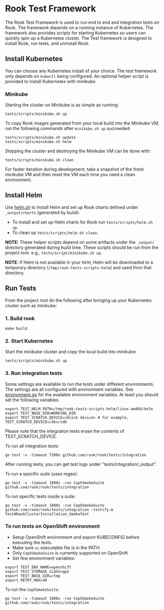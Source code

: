 # Rook Test Framework

The Rook Test Framework is used to run end to end and integration tests on Rook. The framework depends on a running instance of Kubernetes.
The framework also provides scripts for starting Kubernetes so users can
quickly spin up a Kubernetes cluster. The Test framework is designed to install Rook, run tests, and uninstall Rook.

## Install Kubernetes

You can choose any Kubernetes install of your choice.  The test framework only depends on `kubectl` being configured.
An optional helper script is provided to install Kubernetes with minikube.

### Minikube

Starting the cluster on Minikube is as simple as running:

```console
tests/scripts/minikube.sh up
```

To copy Rook images generated from your local build into the Minikube VM, run the following commands after `minikube.sh up` succeeded:

```console
tests/scripts/minikube.sh update
tests/scripts/minikube.sh helm
```

Stopping the cluster and destroying the Minikube VM can be done with:

```console
tests/scripts/minikube.sh clean
```

For faster iteration during development, take a snapshot of the fresh minikube VM and then reset
the VM each time you need a clean environment.

## Install Helm

Use [helm.sh](/tests/scripts/helm.sh) to install Helm and set up Rook charts defined under `_output/charts` (generated by build):

- To install and set up Helm charts for Rook run `tests/scripts/helm.sh up`.
- To clean up `tests/scripts/helm.sh clean`.

**NOTE:** These helper scripts depend on some artifacts under the `_output/` directory generated during build time.
These scripts should be run from the project root. e.g., `tests/script/minikube.sh up`.

**NOTE**: If Helm is not available in your `PATH`, Helm will be downloaded to a temporary directory (`/tmp/rook-tests-scripts-helm`) and used from that directory.

## Run Tests

From the project root do the following after bringing up your Kubernetes cluster such as minikube:

### 1. Build rook

`make build`

### 2. Start Kubernetes

Start the minikube cluster and copy the local build into minikube:

```console
tests/scripts/minikube.sh up
```

### 3. Run integration tests

Some settings are available to run the tests under different environments. The settings are all configured with environment variables.
See [environment.go](/tests/framework/installer/environment.go) for the available environment variables.
At least you should set the following variables.

```console
export TEST_HELM_PATH=/tmp/rook-tests-scripts-helm/linux-amd64/helm
export TEST_BASE_DIR=WORKING_DIR
export TEST_SCRATCH_DEVICE=<block device> # for example, TEST_SCRATCH_DEVICE=/dev/sdb
```

Please note that the integration tests erase the contents of TEST_SCRATCH_DEVICE.

To run all integration tests:

```console
go test -v -timeout 7200s github.com/rook/rook/tests/integration
```

After running tests, you can get test logs under "tests/integration/_output".

To run a specific suite (uses regex):

```console
go test -v -timeout 1800s -run CephSmokeSuite github.com/rook/rook/tests/integration
```

To run specific tests inside a suite:

```console
go test -v -timeout 1800s -run CephSmokeSuite github.com/rook/rook/tests/integration -testify.m TestARookClusterInstallation_SmokeTest
```

### To run tests on OpenShift environment

- Setup OpenShift environment and export KUBECONFIG before executing the tests.
- Make sure `oc` executable file is in the PATH.
- Only `CephSmokeSuite` is currently supported on OpenShift.
- Set few environment variables:

```console
export TEST_ENV_NAME=openshift
export TEST_STORAGE_CLASS=gp2
export TEST_BASE_DIR=/tmp
export RETRY_MAX=40
```

To run the `CephSmokeSuite`:

```console
go test -v -timeout 1800s -run CephSmokeSuite github.com/rook/rook/tests/integration
```
